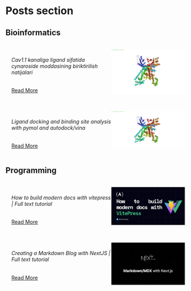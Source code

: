 # Posts section

## Bioinformatics


<script setup>
  import DevCard from '../components/DevCard.vue';
</script>

<!-- <DevCard /> -->
<div class="container">
  <!-- 1 -->
  <div class="card">
    <div>
      <h6>Cav1.1 kanaliga ligand sifatida cynaroside moddasining biriktirilish natijalari</h6>
      <a href="./bio/2022-11-25-docking-on-ca-complex">Read More</a>
    </div>
    <img class="img" src="../public/images/bio/2022-11-25-complex-2.png" />
  </div>

  <!-- 2 -->
  <div class="card">
    <div>
      <h6>Ligand docking and binding site analysis with pymol and autodock/vina</h6>
      <a href="./bio/11-29-2022-ligand-docking-and-binding-site-analysis">Read More</a>
    </div>
    <img class="img" src="../public/images/bio/2022-11-25-complex-2.png" />
  </div>
</div>

## Programming

<div class="card">
  <div>
    <h6>How to build modern docs with vitepress | Full text tutorial</h6>
    <a href="./dev/how-to-build-modern-docs-with-vitepress">Read More</a>
  </div>
  <img class="img" src="../public/images/dev/viteblog.png" />
</div>

<div class="card">
  <div>
    <h6>Creating a Markdown Blog with NextJS | Full text tutorial</h6>
    <a href="./dev/creating-markdown-blog-with-nextjs">Read More</a>
  </div>
  <img class="img" src="../public/images/dev/next-markdown.png" />
</div>

<style lang="css">
  .card {
    display: flex; 
    justify-content: space-between; 
    border: 1px solid var(--vp-c-brand-lighter); 
    border-radius:5px; 
    padding: 1rem; 
    margin-top: 1rem;
  }
  .img {
    width: 200px;
  }
</style>